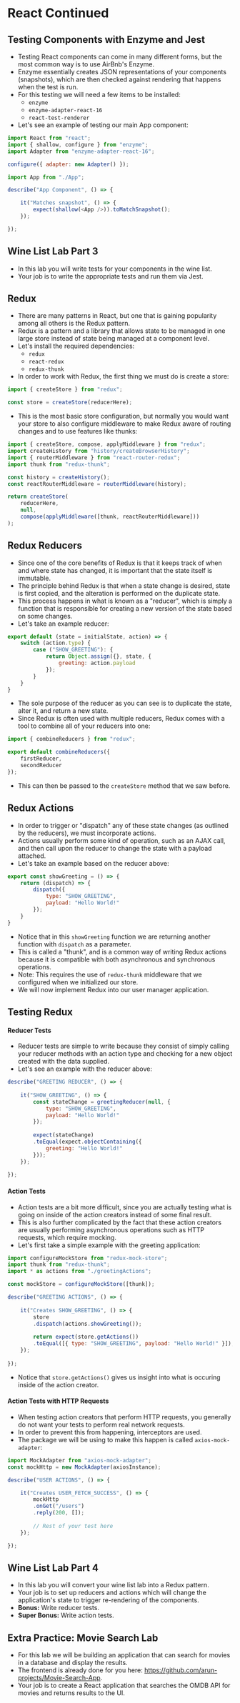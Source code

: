 # React Continued

## Testing Components with Enzyme and Jest

- Testing React components can come in many different forms, but the most common way is to use AirBnb's Enzyme.
- Enzyme essentially creates JSON representations of your components (snapshots), which are then checked against rendering that happens when the test is run.
- For this testing we will need a few items to be installed:
    - `enzyme`
    - `enzyme-adapter-react-16`
    - `react-test-renderer`
- Let's see an example of testing our main App component:

```javascript
import React from "react";
import { shallow, configure } from "enzyme";
import Adapter from "enzyme-adapter-react-16";

configure({ adapter: new Adapter() });

import App from "./App";

describe("App Component", () => {

    it("Matches snapshot", () => {
        expect(shallow(<App />)).toMatchSnapshot();
    });

});
```

## Wine List Lab Part 3

- In this lab you will write tests for your components in the wine list.
- Your job is to write the appropriate tests and run them via Jest.

## Redux

- There are many patterns in React, but one that is gaining popularity among all others is the Redux pattern.
- Redux is a pattern and a library that allows state to be managed in one large store instead of state being managed at a component level.
- Let's install the required dependencies:
    - `redux`
    - `react-redux`
    - `redux-thunk`
- In order to work with Redux, the first thing we must do is create a store:

```javascript
import { createStore } from "redux";

const store = createStore(reducerHere);
```

- This is the most basic store configuration, but normally you would want your store to also configure middleware to make Redux aware of routing changes and to use features like thunks:

```javascript
import { createStore, compose, applyMiddleware } from "redux";
import createHistory from "history/createBrowserHistory";
import { routerMiddleware } from "react-router-redux";
import thunk from "redux-thunk";

const history = createHistory();
const reactRouterMiddleware = routerMiddleware(history);

return createStore(
    reducerHere,
    null,
    compose(applyMiddleware([thunk, reactRouterMiddleware]))
);
```

## Redux Reducers

- Since one of the core benefits of Redux is that it keeps track of when and where state has changed, it is important that the state itself is immutable.
- The principle behind Redux is that when a state change is desired, state is first copied, and the alteration is performed on the duplicate state.
- This process happens in what is known as a "reducer", which is simply a function that is responsible for creating a new version of the state based on some changes.
- Let's take an example reducer:

```javascript
export default (state = initialState, action) => {
    switch (action.type) {
        case ("SHOW_GREETING"): {
            return Object.assign({}, state, {
                greeting: action.payload
            });
        }
    }
}
```

- The sole purpose of the reducer as you can see is to duplicate the state, alter it, and return a new state.
- Since Redux is often used with multiple reducers, Redux comes with a tool to combine all of your reducers into one:

```javascript
import { combineReducers } from "redux";

export default combineReducers({
    firstReducer,
    secondReducer
});
```

- This can then be passed to the `createStore` method that we saw before.

## Redux Actions

- In order to trigger or "dispatch" any of these state changes (as outlined by the reducers), we must incorporate actions.
- Actions usually perform some kind of operation, such as an AJAX call, and then call upon the reducer to change the state with a payload attached.
- Let's take an example based on the reducer above:

```javascript
export const showGreeting = () => {
    return (dispatch) => {
        dispatch({
            type: "SHOW_GREETING",
            payload: "Hello World!"
        });
    }
}
```

- Notice that in this `showGreeting` function we are returning another function with `dispatch` as a parameter.
- This is called a "thunk", and is a common way of writing Redux actions because it is compatible with both asynchronous and synchronous operations.
- Note: This requires the use of `redux-thunk` middleware that we configured when we initialized our store.
- We will now implement Redux into our user manager application.

## Testing Redux

#### Reducer Tests

- Reducer tests are simple to write because they consist of simply calling your reducer methods with an action type and checking for a new object created with the data supplied.
- Let's see an example with the reducer above:

```javascript
describe("GREETING REDUCER", () => {
    
    it("SHOW_GREETING", () => {
        const stateChange = greetingReducer(null, {
            type: "SHOW_GREETING",
            payload: "Hello World!"
        });
        
        expect(stateChange)
        .toEqual(expect.objectContaining({
            greeting: "Hello World!"
        }));
    });
    
});
```

#### Action Tests

- Action tests are a bit more difficult, since you are actually testing what is going on inside of the action creators instead of some final result.
- This is also further complicated by the fact that these action creators are usually performing asynchronous operations such as HTTP requests, which require mocking.
- Let's first take a simple example with the greeting application:

```javascript
import configureMockStore from "redux-mock-store";
import thunk from "redux-thunk";
import * as actions from "./greetingActions";

const mockStore = configureMockStore([thunk]);

describe("GREETING ACTIONS", () => {
    
    it("Creates SHOW_GREETING", () => {
        store
        .dispatch(actions.showGreeting());
        
        return expect(store.getActions())
        .toEqual([{ type: "SHOW_GREETING", payload: "Hello World!" }]);
    });
    
});
```

- Notice that `store.getActions()` gives us insight into what is occuring inside of the action creator.

#### Action Tests with HTTP Requests

- When testing action creators that perform HTTP requests, you generally do not want your tests to perform real network requests.
- In order to prevent this from happening, interceptors are used.
- The package we will be using to make this happen is called `axios-mock-adapter`:

```javascript
import MockAdapter from "axios-mock-adapter";
const mockHttp = new MockAdapter(axiosInstance);

describe("USER ACTIONS", () => {

    it("Creates USER_FETCH_SUCCESS", () => {
        mockHttp
        .onGet("/users")
        .reply(200, []);
        
        // Rest of your test here
    });

});
```

## Wine List Lab Part 4

- In this lab you will convert your wine list lab into a Redux pattern.
- Your job is to set up reducers and actions which will change the application's state to trigger re-rendering of the components.
- **Bonus:** Write reducer tests.
- **Super Bonus:** Write action tests.

## Extra Practice: Movie Search Lab

- For this lab we will be building an application that can search for movies in a database and display the results.
- The frontend is already done for you here: https://github.com/arun-projects/Movie-Search-App.
- Your job is to create a React application that searches the OMDB API for movies and returns results to the UI.